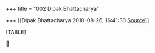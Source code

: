 +++
title = "002 Dipak Bhattacharya"

+++
[[Dipak Bhattacharya	2010-08-26, 16:41:30 [Source](https://groups.google.com/g/bvparishat/c/ZPTcvKUTink)]]



[TABLE]



